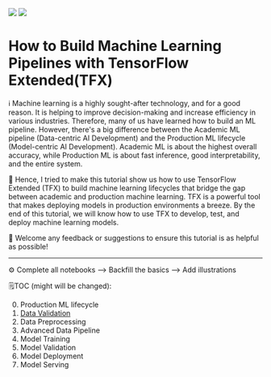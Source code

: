 ![](https://img.shields.io/badge/Made%20with-Python-4584b6?style=for-the-badge&logo=Python) ![](https://img.shields.io/badge/Made%20with-Jupyter-orange?style=for-the-badge&logo=Jupyter)
# How to Build Machine Learning Pipelines with TensorFlow Extended(TFX)

ℹ️ Machine learning is a highly sought-after technology, and for a good reason. It is helping to improve decision-making and increase efficiency in various industries. Therefore, many of us have learned how to build an ML pipeline. However, there's a big difference between the Academic ML pipeline (Data-centric AI Development) and the Production ML lifecycle (Model-centric AI Development). Academic ML is about the highest overall accuracy, while Production ML is about fast inference, good interpretability, and the entire system. 

📌 Hence, I tried to make this tutorial show us how to use TensorFlow Extended (TFX) to build machine learning lifecycles that bridge the gap between academic and production machine learning. TFX is a powerful tool that makes deploying models in production environments a breeze. By the end of this tutorial, we will know how to use TFX to develop, test, and deploy machine learning models. 

🍻 Welcome any feedback or suggestions to ensure this tutorial is as helpful as possible!
***
⚙️ Complete all notebooks --> Backfill the basics --> Add illustrations

🗒️TOC (might will be changed):

0. Production ML lifecycle
1.  [Data Validation](https://github.com/jiahaom/MLOps/blob/main/1_Data_Validation.ipynb)
2. Data Preprocessing
3. Advanced Data Pipeline
4. Model Training
5. Model Validation
6. Model Deployment
7. Model Serving
